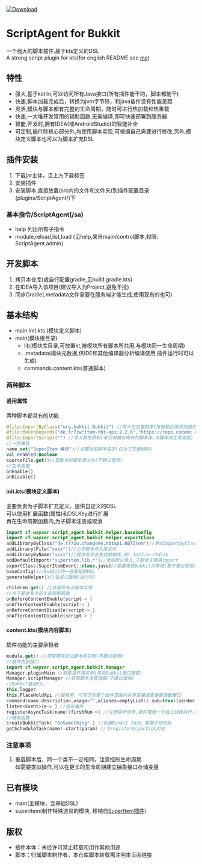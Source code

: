 [ ![Download](https://api.bintray.com/packages/way-zer/maven/cf.wayzer%3AScriptAgent4Bukkit/images/download.svg) ](https://bintray.com/way-zer/maven/cf.wayzer%3AScriptAgent4Bukkit/_latestVersion)
# ScriptAgent for Bukkit
一个强大的脚本插件,基于kts定义的DSL  
A strong script plugin for kts(for english README see [me](./README_en.md))

## 特性
- 强大,基于kotlin,可以访问所有Java接口(所有插件能干的，脚本都能干)
- 快速,脚本加载完成后，转换为jvm字节码，和java插件没有性能差距
- 灵活,模块与脚本都有完整的生命周期，随时可进行热加载和热重载
- 快速,一大堆开发常用的辅助函数,无需编译,即可快速部署到服务器
- 智能,开发时,拥有IDEA(或AndroidStudio)的智能补全
- 可定制,插件除核心部分外,均使用脚本实现,可根据自己需要进行修改,另外,模块定义脚本也可以为脚本扩充DSL
## 插件安装
1. 下载jar主体，见上方下载标签
2. 安装插件
3. 安装脚本,直接放置(src内的文件和文件夹)到插件配置目录(plugins/ScriptAgent/)下
### 基本指令/ScriptAgent(/sa)
- help 列出所有子指令
- module,reload,list,load (见help,来自main/control脚本,权限: ScriptAgent.admin)
## 开发脚本
1. 拷贝本仓库(或自行配置gradle,见build.gradle.kts)
2. 在IDEA导入该项目(建议导入为Project,避免干扰)
3. 同步Gradle(.metadata文件需要在服务端才能生成,使用现有的也可)
## 基本结构
- main.init.kts (模块定义脚本)
- main(模块根目录)
    - lib(模块库目录,可放置kt,被模块所有脚本所共用,与模块同一生命周期)
    - .metadata(模块元数据,供IDE和其他编译器分析编译使用,插件运行时可以生成)
    - commands.content.kts(普通脚本)
### 两种脚本
#### 通用属性
两种脚本都具有的功能
```kotlin
@file:ImportByClass("org.bukkit.Bukkit") //导入已加载的库(常依赖引用其他插件)
@file:MavenDepends("de.tr7zw:item-nbt-api:2.2.0","https://repo.codemc.org/repository/maven-public/") //导入Maven依赖(不存在时，自动下载，不会解析依赖关系)
@file:ImportScript("") //导入其他源码(常引用模块库外的脚本库,与脚本同生命周期)
//一些属性
name.set("SuperItem 模块")//设置当前脚本名字(仅为了方便辨别)
val enabled:Boolean
sourceFile.get()//获取当前脚本源文件(不建议使用)
//生命周期
onEnable{}
onDisable{}
```
#### init.kts(模块定义脚本)
主要负责为子脚本扩充定义，提供自定义的DSL  
可以使用扩展函数(属性)和DSLKey进行扩展  
再在生命周期函数内,为子脚本注册或取消
```kotlin
import cf.wayzer.script_agent.bukkit.Helper.baseConfig
import cf.wayzer.script_agent.bukkit.Helper.exportClass
addLibraryByClass("de.tr7zw.changeme.nbtapi.NBTItem")//类似ImportByClass,目标为子脚本
addLibrary(File("xxxx"))//为子脚本导入库文件
addLibraryByName("xxxx")//提供名字去查找依赖库,例: kotlin-stdlib
addDefaultImport("superitem.lib.*")//添加默认导入,子脚本无需再import
exportClass(SuperItemEvent::class.java)//暴露类到Bukkit共享域(暂不建议使用)
baseConfig()//Bukkit的一些基础的DSL
generateHelper()//生成元数据(运行时)

children.get() //获取所有子脚本实例
//与子脚本有关的生命周期函数
onBeforeContentEnable{script-> }
onAfterContentEnable{script-> }
onBeforeContentDisable{script-> }
onAfterContentDisable{script-> }
```
#### content.kts(模块内容脚本)
插件功能的主要承担者
```kotlin
module.get() //获取模块定义脚本的实例(不建议使用)
//插件内部接口
import cf.wayzer.script_agent.bukkit.Manager
Manager.pluginMain //获取插件类实例(某些Bukkit接口需要)
Manager.scriptManager //获取脚本主管理器(不建议使用)
//Bukkit基础DSL
this.logger
this.PlaceHoldApi //很有用，可用于在整个插件范围内共享变量或者暴露函数接口
command(name,description,usage="",aliases=emptyList(),sub=true){sender,arg->} //注册指令(sub表示为子指令,注册在/sa 下)
listen<Event>{e-> } //监听事件
registerAsyncTask(name){firstRun->} //注册异步任务,插件管理一个独立线程运行,内部不允许直接访问Bukkit接口
//辅助函数
createBukkitTask{ "DoSomething" } //创建Bukkit Task,需要手动开始
getScheduleTask(name).start(param) //与registerAsyncTask对应

```
### 注意事项
1. 重载脚本后，同一个类不一定相同，注意控制生命周期  
    如需要类似操作,可以在更长的生命周期建立抽象接口存储变量
## 已有模块
- main(主模块，含基础DSL)
- superitem(制作特殊道具的模块, 移植自[SuperItem插件](https://github.com/way-zer/SuperItem))
## 版权
- 插件本体：未经许可禁止转载和用作其他用途
- 脚本：归属脚本制作者，本仓库脚本转载需注明本页面链接